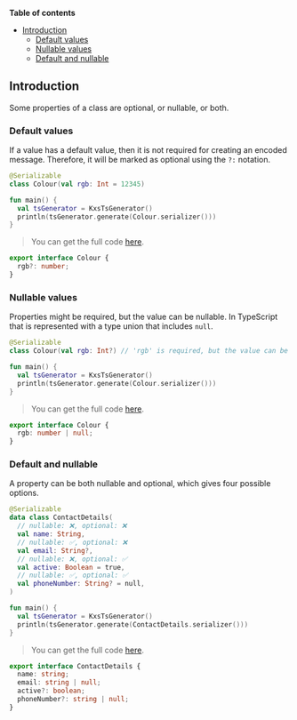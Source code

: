 <!--- TEST_NAME DefaultValuesTest -->

**Table of contents**

<!--- TOC -->

* [Introduction](#introduction)
  * [Default values](#default-values)
  * [Nullable values](#nullable-values)
  * [Default and nullable](#default-and-nullable)

<!--- END -->


<!--- INCLUDE .*\.kt
import kotlinx.serialization.*
import dev.adamko.kxstsgen.*
-->

## Introduction

Some properties of a class are optional, or nullable, or both.

### Default values

If a value has a default value, then it is not required for creating an encoded message. Therefore,
it will be marked as optional using the `?:` notation.

```kotlin
@Serializable
class Colour(val rgb: Int = 12345)

fun main() {
  val tsGenerator = KxsTsGenerator()
  println(tsGenerator.generate(Colour.serializer()))
}
```

> You can get the full code [here](./knit/example/example-default-values-single-field-01.kt).

```typescript
export interface Colour {
  rgb?: number;
}
```

<!--- TEST -->

### Nullable values

Properties might be required, but the value can be nullable. In TypeScript that is represented with
a type union that includes `null`.

```kotlin
@Serializable
class Colour(val rgb: Int?) // 'rgb' is required, but the value can be null

fun main() {
  val tsGenerator = KxsTsGenerator()
  println(tsGenerator.generate(Colour.serializer()))
}
```

> You can get the full code [here](./knit/example/example-default-values-single-field-02.kt).

```typescript
export interface Colour {
  rgb: number | null;
}
```

<!--- TEST -->

### Default and nullable

A property can be both nullable and optional, which gives four possible options.

```kotlin
@Serializable
data class ContactDetails(
  // nullable: ❌, optional: ❌
  val name: String,
  // nullable: ✅, optional: ❌
  val email: String?,
  // nullable: ❌, optional: ✅
  val active: Boolean = true,
  // nullable: ✅, optional: ✅
  val phoneNumber: String? = null,
)

fun main() {
  val tsGenerator = KxsTsGenerator()
  println(tsGenerator.generate(ContactDetails.serializer()))
}
```

> You can get the full code [here](./knit/example/example-default-values-primitive-fields-01.kt).

```typescript
export interface ContactDetails {
  name: string;
  email: string | null;
  active?: boolean;
  phoneNumber?: string | null;
}
```

<!--- TEST -->
